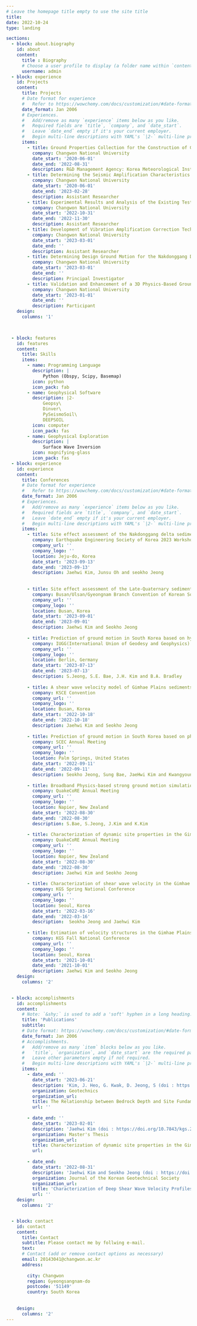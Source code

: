 ```yaml
---
# Leave the homepage title empty to use the site title
title: 
date: 2022-10-24
type: landing

sections:
  - block: about.biography
    id: about
    content:
      title : Biography
      # Choose a user profile to display (a folder name within `content/authors/`)
      username: admin
  - block: experience
    id: Projects
    content:
      title: Projects
      # Date format for experience
      #   Refer to https://wowchemy.com/docs/customization/#date-format
      date_format: Jan 2006
      # Experiences.
      #   Add/remove as many `experience` items below as you like.
      #   Required fields are `title`, `company`, and `date_start`.
      #   Leave `date_end` empty if it's your current employer.
      #   Begin multi-line descriptions with YAML's `|2-` multi-line prefix.
      items:
        - title: Ground Properties Collection for the Construction of Ground Motion Simulation in Busan, South Korea
          company: Changwon National University
          date_start: '2020-06-01'
          date_end: '2022-08-31'
          description: R&D Management Agency: Korea Meteorological Institute (한국기상산업기술원), Assistant Researcher
        - title: Determining the Seismic Amplification Characteristics of Moderate and Minor Earthquake-Prone Areas Based on Microtremor and Small Scale Earthquake Data
          company: Changwon National University
          date_start: '2020-06-01'
          date_end: '2023-02-28'
          description: Assistant Researcher
        - title: Experimental Results and Analysis of the Existing Testbed Area for Expanding High-Resolution Seismic Observation Network
          company: Changwon National University
          date_start: '2022-10-31'
          date_end: '2022-11-30'
          description: Assistant Researcher
        - title: Development of Vibration Amplification Correction Technology Using Real-Time Seismic Observation Data
          company: Changwon National University
          date_start: '2023-03-01'
          date_end: ''
          description: Assistant Researcher
        - title: Determining Design Ground Motion for the Nakdonggang Delta Region Using Broadband Hybrid Ground Motion Simulation
          company: Changwon National University
          date_start: '2023-03-01'
          date_end: ''
          description: Principal Investigator
        - title: Validation and Enhancement of a 3D Physics-Based Ground Motion Simulation Platform for Seismic Hazard Quantification in the Korean Peninsula
          company: Changwon National University
          date_start: '2023-01-01'
          date_end: ''
          description: Participant
    design:
      columns: '1'

    

  - block: features
    id: features
    content:
      title: Skills
      items:
        - name: Programming Language
          description: |
              Python (Obspy, Scipy, Basemap)
          icon: python
          icon_pack: fab
        - name: Geophysical Software
          description: |2-
              Geopsy\
              Dinver\
              PySeismoSoil\
              DEEPSOIL
          icon: computer
          icon_pack: fas
        - name: Geophysical Exploration
          description: |
              Surface Wave Inversion
          icon: magnifying-glass
          icon_pack: fas
  - block: experience
    id: experience
    content:
      title: Conferences
      # Date format for experience
      #   Refer to https://wowchemy.com/docs/customization/#date-format
      date_format: Jan 2006
      # Experiences.
      #   Add/remove as many `experience` items below as you like.
      #   Required fields are `title`, `company`, and `date_start`.
      #   Leave `date_end` empty if it's your current employer.
      #   Begin multi-line descriptions with YAML's `|2-` multi-line prefix.
      items:
        - title: Site effect assessment of the Nakdonggang delta sediments using a depth-dependent shear wave velocity model, Oral
          company: Earthquake Engineering Society of Korea 2023 Workshop
          company_url: ''
          company_logo: ''
          location: Jeju-do, Korea
          date_start: '2023-09-13'
          date_end: '2023-09-13'
          description: Jaehwi Kim, Junsu Oh and seokho Jeong
             
    
        - title: Site effect assessment of the Late-Quaternary sediments in the Nakdonggang delta region using HVSR and MAM techniques, Oral
          company: Busan/Ulsan/Gyeongnam Branch Convention of Korean Society of Civil Engineers
          company_url: ''
          company_logo: ''
          location: Busan, Korea 
          date_start: '2023-09-01'
          date_end: '2023-09-01'
          description: Jaehwi Kim and Seokho Jeong
    
        - title: Prediction of ground motion in South Korea based on hybrid broadband ground motion simulation
          company: IUGG(International Union of Geodesy and Geophysics)
          company_url: ''
          company_logo: ''
          location: Berlin, Germany
          date_start: '2023-07-13'
          date_end: '2023-07-13'
          description: S.Jeong, S.E. Bae, J.H. Kim and B.A. Bradley
    
        - title: A shear wave velocity model of Gimhae Plains sediments based on the Microtremor Array Method, Oral
          company: KSCE Convention
          company_url: ''
          company_logo: ''
          location: Busan, Korea
          date_start: '2022-10-18'
          date_end: '2022-10-18'
          description: Jaehwi Kim and Seokho Jeong
    
        - title: Prediction of ground motion in South Korea based on physics-based broadband simulation
          company: SCEC Annual Meeting
          company_url: ''
          company_logo: ''
          location: Palm Springs, United States
          date_start: '2022-09-11'
          date_end: '2022-09-11'
          description: Seokho Jeong, Sung Bae, JaeHwi Kim and Kwangyoung Kim
    
        - title: Broadband Physics-based strong ground motion simulations for the southern Korean Peninsula
          company: QuakeCoRE Annual Meeting
          company_url: ''
          company_logo: ''
          location: Napier, New Zealand
          date_start: '2022-08-30'
          date_end: '2022-08-30'
          description: S.Bae, S.Jeong, J.Kim and K.Kim
    
        - title: Characterization of dynamic site properties in the Gimhae Plains using the Microtremor Array Method and the Horizontal-to-Vertical Spectral Ratio method, Poster
          company: QuakeCoRE Annual Meeting
          company_url: ''
          company_logo: ''
          location: Napier, New Zealand
          date_start: '2022-08-30'
          date_end: '2022-08-30'
          description: Jaehwi Kim and Seokho Jeong
    
        - title: Characterization of shear wave velocity in the Gimhae Plains using the Microtremor Array Method
          company: KGS Spring National Conference
          company_url: ''
          company_logo: ''
          location: Seoul, Korea
          date_start: '2022-03-16'
          date_end: '2022-03-16'
          description:  Seokho Jeong and Jaehwi Kim
    
        - title: Estimation of velocity structures in the Gimhae Plains using horizontal-to-vertical spectral ratios from microtremors, Oral
          company: KGS Fall National Conference
          company_url: ''
          company_logo: ''
          location: Seoul, Korea
          date_start: '2021-10-01'
          date_end: '2021-10-01'
          description: Jaehwi Kim and Seokho Jeong  
    design:
      columns: '2'

    
  - block: accomplishments
    id: accomplishments
    content:
      # Note: `&shy;` is used to add a 'soft' hyphen in a long heading.
      title: 'Publications'
      subtitle:
      # Date format: https://wowchemy.com/docs/customization/#date-format
      date_format: Jan 2006
      # Accomplishments.
      #   Add/remove as many `item` blocks below as you like.
      #   `title`, `organization`, and `date_start` are the required parameters.
      #   Leave other parameters empty if not required.
      #   Begin multi-line descriptions with YAML's `|2-` multi-line prefix.
      items:
        - date_end: ''
          date_start: '2023-06-21'
          description: 'Kim, J. Heo, G. Kwak, D. Jeong, S (doi : https://doi.org/10.3390/geotechnics3030030)'
          organization: Geotechnics
          organization_url:  
          title: The Relationship between Bedrock Depth and Site Fundamental Frequency in the Nakdonggang Delta Region,South Korea
          url: ''
    
        - date_end: ''
          date_start: '2023-02-01'
          description: 'Jaehwi Kim (doi : https://doi.org/10.7843/kgs.2022.38.8.17)'
          organization: Master's Thesis
          organization_url:  
          title: Characterization of dynamic site properties in the Gimhae Plains using the Microtremor Array Method and the Horizontal-to-Vertical Spectral Ratio method
          url: 
    
        - date_end: 
          date_start: '2022-08-31'
          description: 'Jaehwi Kim and Seokho Jeong (doi : https://doi.org/10.7843/kgs.2022.38.8.17)'
          organization: Journal of the Korean Geotechnical Society
          organization_url: 
          title: 'Characterization of Deep Shear Wave Velocity Profiles in the Gimhae Plains Using the Microtremor Array Method'
          url: ''
    design:
      columns: '2'


  - block: contact
    id: contact
    content:
      title: Contact
      subtitle: Please contact me by follwing e-mail.
      text:    
      # Contact (add or remove contact options as necessary)
      email: 20143041@changwon.ac.kr
      address:
        
        city: Changwon
        region: Gyeongsangnam-do
        postcode: '51149'
        country: South Korea
        
      
    design:
      columns: '2'
---
```

